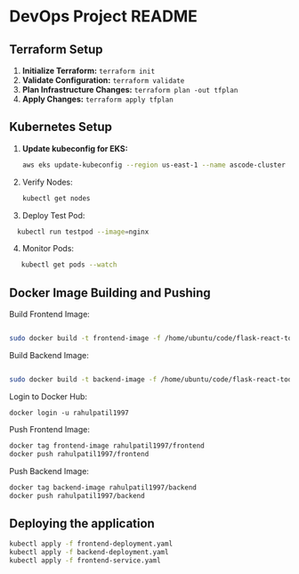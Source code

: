 # DevOps Project README

## Terraform Setup

1. **Initialize Terraform:** `terraform init`
2. **Validate Configuration:** `terraform validate`
3. **Plan Infrastructure Changes:** `terraform plan -out tfplan`
4. **Apply Changes:** `terraform apply tfplan`

## Kubernetes Setup

1. **Update kubeconfig for EKS:**
   ```bash
   aws eks update-kubeconfig --region us-east-1 --name ascode-cluster
    ```
2. Verify Nodes:
   ```bash
   kubectl get nodes
   ```
3. Deploy Test Pod:
  ```bash
    kubectl run testpod --image=nginx
  ```
4. Monitor Pods:
```bash
   kubectl get pods --watch
  ```

## Docker Image Building and Pushing

Build Frontend Image:

```bash

sudo docker build -t frontend-image -f /home/ubuntu/code/flask-react-todo/Frontend-Dockerfile .
```
Build Backend Image:

```bash

sudo docker build -t backend-image -f /home/ubuntu/code/flask-react-todo/Backend-Dockerfile .
```
Login to Docker Hub: 

```
docker login -u rahulpatil1997
```

Push Frontend Image:
```bash
docker tag frontend-image rahulpatil1997/frontend
docker push rahulpatil1997/frontend
```


Push Backend Image:
```bash
docker tag backend-image rahulpatil1997/backend
docker push rahulpatil1997/backend
```

## Deploying the application
```bash
kubectl apply -f frontend-deployment.yaml
kubectl apply -f backend-deployment.yaml
kubectl apply -f frontend-service.yaml
```
